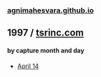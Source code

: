 ### [agnimahesvara.github.io](agnimahesvara.github.io)

## 1997 / [tsrinc.com](../)

#### by capture month and day
* [April 14](../0519970414011613/)
